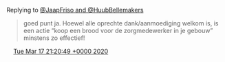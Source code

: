 Replying to [@JaapFriso and @HuubBellemakers](https://twitter.com/JaapFriso/status/1239968033994461185)

> goed punt ja\. Hoewel alle oprechte dank/aanmoediging welkom is, is een actie “koop een brood voor de zorgmedewerker in je gebouw” minstens zo effectief\!

<img src="../../media/tweet.ico" width="12" /> [Tue Mar 17 21:20:49 +0000 2020](https://twitter.com/DromerDenker/status/1240025320062844933)